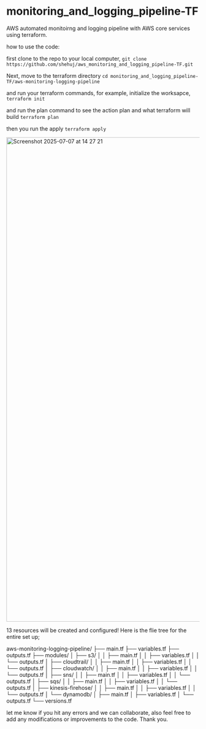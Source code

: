 # monitoring_and_logging_pipeline-TF
AWS automated monitoirng and logging pipeline with AWS core services using terraform.

how to use the code:

first clone to the repo to your local computer,
`git clone https://github.com/shehuj/aws_monitoring_and_logging_pipeline-TF.git`

Next, move to the terraform directory
`cd monitoring_and_logging_pipeline-TF/aws-monitoring-logging-pipeline`

and run your terraform commands, for example, initialize the worksapce,
`terraform init`

and run the plan command to see the action plan and what terraform will build
`terraform plan`

then you run the apply
`terraform apply`

<img width="1264" alt="Screenshot 2025-07-07 at 14 27 21" src="https://github.com/user-attachments/assets/2db20568-bece-4096-89f5-7a730da129b9" />

13 resources will be created and configured!
Here is the flie tree for the entire set up;

aws-monitoring-logging-pipeline/
├── main.tf
├── variables.tf
├── outputs.tf
├── modules/
│   ├── s3/
│   │   ├── main.tf
│   │   ├── variables.tf
│   │   └── outputs.tf
│   ├── cloudtrail/
│   │   ├── main.tf
│   │   ├── variables.tf
│   │   └── outputs.tf
│   ├── cloudwatch/
│   │   ├── main.tf
│   │   ├── variables.tf
│   │   └── outputs.tf
│   ├── sns/
│   │   ├── main.tf
│   │   ├── variables.tf
│   │   └── outputs.tf
│   ├── sqs/
│   │   ├── main.tf
│   │   ├── variables.tf
│   │   └── outputs.tf
│   ├── kinesis-firehose/
│   │   ├── main.tf
│   │   ├── variables.tf
│   │   └── outputs.tf
│   └── dynamodb/
│       ├── main.tf
│       ├── variables.tf
│       └── outputs.tf
└── versions.tf

let me know if you hit any errors and we can collaborate, also feel free to add any modifications or improvements to the code. Thank you.
